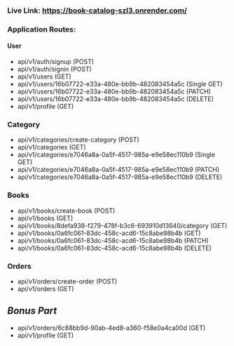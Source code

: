 ### Live Link: https://book-catalog-szl3.onrender.com/

### Application Routes:

#### User

- api/v1/auth/signup (POST)
- api/v1/auth/signin (POST)
- api/v1/users (GET)
- api/v1/users/16b07722-e33a-480e-bb9b-482083454a5c (Single GET)
- api/v1/users/16b07722-e33a-480e-bb9b-482083454a5c (PATCH)
- api/v1/users/16b07722-e33a-480e-bb9b-482083454a5c (DELETE)
- api/v1/profile (GET)

### Category

- api/v1/categories/create-category (POST)
- api/v1/categories (GET)
- api/v1/categories/e7046a8a-0a5f-4517-985a-e9e58ec110b9 (Single GET)
- api/v1/categories/e7046a8a-0a5f-4517-985a-e9e58ec110b9 (PATCH)
- api/v1/categories/e7046a8a-0a5f-4517-985a-e9e58ec110b9 (DELETE)

### Books

- api/v1/books/create-book (POST)
- api/v1/books (GET)
- api/v1/books/8defa938-f279-478f-b3c6-693910d13640/category (GET)
- api/v1/books/0a6fc061-83dc-458c-acd6-15c8abe98b4b (GET)
- api/v1/books/0a6fc061-83dc-458c-acd6-15c8abe98b4b (PATCH)
- api/v1/books/0a6fc061-83dc-458c-acd6-15c8abe98b4b (DELETE)

### Orders

- api/v1/orders/create-order (POST)
- api/v1/orders (GET)


## ***Bonus Part***

- api/v1/orders/6c88bb9d-90ab-4ed8-a360-f58e0a4ca00d (GET)
- api/v1/profile (GET)